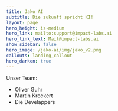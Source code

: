 ```yaml
---
title: Jako AI
subtitle: Die zukunft spricht KI!
layout: page
hero_height: is-medium
hero_link: mailto:support@impact-labs.ai
hero_link_text: Mail@impact-labs.ai
show_sidebar: false
hero_image: /jako-ai/img/jako_v2.png
callouts: landing_callout
hero_darken: true
---
```




Unser Team:

* Oliver Guhr
* Martin Krockert
* Die Develappers
